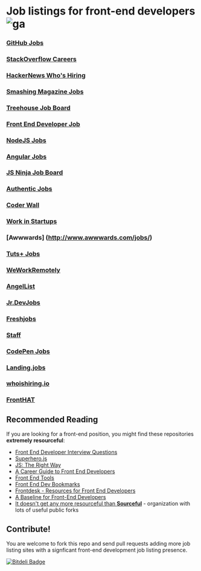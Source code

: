 # Job listings for front-end developers ![ga](https://ga-beacon.appspot.com/UA-35043128-6/frontend-job-listings/readme?pixel)

### [GitHub Jobs](https://jobs.github.com/)

### [StackOverflow Careers](http://careers.stackoverflow.com/)

### [HackerNews Who's Hiring](http://whereis-whoishiring-hiring.me/)

### [Smashing Magazine Jobs](http://jobs.smashingmagazine.com/)

### [Treehouse Job Board](http://teamtreehouse.com/jobs)

### [Front End Developer Job](http://frontenddeveloperjob.com/)

### [NodeJS Jobs](http://jobs.nodejs.org/)

### [Angular Jobs](http://www.angularjobs.com/)

### [JS Ninja Job Board](http://jobs.jsninja.com/)

### [Authentic Jobs](http://www.authenticjobs.com/)

### [Coder Wall](https://coderwall.com/jobs)

### [Work in Startups](http://workinstartups.com/)

### [Awwwards] (http://www.awwwards.com/jobs/)

### [Tuts+ Jobs](https://jobs.tutsplus.com/)

### [WeWorkRemotely](https://weworkremotely.com/)

### [AngelList](https://angel.co/jobs)

### [Jr.DevJobs](http://www.jrdevjobs.com)

### [Freshjobs](http://freshjobs.ch/)

### [Staff](http://www.staff.com/)

### [CodePen Jobs](http://codepen.io/jobs/)

### [Landing.jobs](https://landing.jobs/)

### [whoishiring.io](https://whoishiring.io)

### [FrontHAT](https://fronthat.com/)

## Recommended Reading

If you are looking for a front-end position, you might find these repositories **extremely resourceful**:

- [Front End Developer Interview Questions](https://github.com/sourceful/Front-end-Developer-Interview-Questions)
- [Superhero.js](http://superherojs.com)
- [JS: The Right Way](http://jstherightway.org/)
- [A Career Guide to Front End Developers](https://github.com/woliveiras/front-end-career/blob/master/README.md)
- [Front End Tools](https://github.com/sourceful/frontend-tools)
- [Front End Dev Bookmarks](https://github.com/sourceful/frontend-dev-bookmarks)
- [Frontdesk - Resources for Front End Developers](https://github.com/miripiruni/frontdesk)
- [A Baseline for Front-End Developers](http://rmurphey.com/blog/2012/04/12/a-baseline-for-front-end-developers/)
- [It doesn't get any more resourceful than **Sourceful**](https://github.com/sourceful) - organization with lots of useful public forks

## Contribute!

You are welcome to fork this repo and send pull requests adding more job listing sites with a signficant front-end development job listing presence.

[![Bitdeli Badge](https://d2weczhvl823v0.cloudfront.net/bevacqua/frontend-job-listings/trend.png)](https://bitdeli.com/free "Bitdeli Badge")
